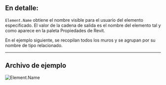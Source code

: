 ## En detalle:
`Element.Name` obtiene el nombre visible para el usuario del elemento especificado. El valor de la cadena de salida es el nombre del elemento tal y como aparece en la paleta Propiedades de Revit.

En el ejemplo siguiente, se recopilan todos los muros y se agrupan por su nombre de tipo relacionado.
___
## Archivo de ejemplo

![Element.Name](./Revit.Elements.Element.Name_img.jpg)
